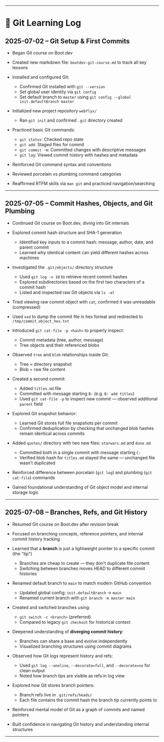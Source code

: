 

---

# 🔧 Git Learning Log

## 2025-07-02 – Git Setup & First Commits

* Began Git course on Boot.dev
* Created new markdown file: `bootdev-git-course.md` to track all key lessons
* Installed and configured Git:

  * Confirmed Git installed with `git --version`
  * Set global user identity via `git config`
  * Set default branch to `master` using `git config --global init.defaultBranch master`
* Initialized new project repository `webflyx/`

  * Ran `git init` and confirmed `.git` directory created
* Practiced basic Git commands:

  * `git status`: Checked repo state
  * `git add`: Staged files for commit
  * `git commit -m`: Committed changes with descriptive messages
  * `git log`: Viewed commit history with hashes and metadata
* Reinforced Git command syntax and conventions
* Reviewed porcelain vs plumbing command categories
* Reaffirmed RTFM skills via `man git` and practiced navigation/searching

---


## 2025-07-05 – Commit Hashes, Objects, and Git Plumbing

* Continued Git course on Boot.dev, diving into Git internals

* Explored commit hash structure and SHA-1 generation

  * Identified key inputs to a commit hash: message, author, date, and parent commit
  * Learned why identical content can yield different hashes across machines

* Investigated the `.git/objects/` directory structure

  * Used `git log -n 10` to retrieve recent commit hashes
  * Explored subdirectories based on the first two characters of a commit hash
  * Listed and inspected raw Git objects via `ls -al`

* Tried viewing raw commit object with `cat`, confirmed it was unreadable (compressed)

* Used `xxd` to dump the commit file in hex format and redirected to `/tmp/commit_object_hex.txt`

* Introduced `git cat-file -p <hash>` to properly inspect:

  * Commit metadata (tree, author, message)
  * Tree objects and their referenced blobs

* Observed `tree` and `blob` relationships inside Git:

  * Tree = directory snapshot
  * Blob = raw file content

* Created a second commit:

  * Added `titles.md` file
  * Committed with message starting `B:` (e.g. `B: add titles`)
  * Used `git cat-file -p` to inspect new commit — observed additional `parent` field

* Explored Git snapshot behavior:

  * Learned Git stores full file snapshots per commit
  * Confirmed deduplication by checking that unchanged blob hashes remain identical across commits

* Added `quotes/` directory with two new files: `starwars.md` and `dune.md`

  * Committed both in a single commit with message starting `C:`
  * Verified blob hash for `titles.md` stayed the same — unchanged file wasn’t duplicated

* Reinforced difference between porcelain (`git log`) and plumbing (`git cat-file`) commands

* Gained foundational understanding of Git object model and internal storage logic


---

## 2025-07-08 – Branches, Refs, and Git History

* Resumed Git course on Boot.dev after revision break

* Focused on branching concepts, reference pointers, and internal commit history tracking

* Learned that a **branch** is just a lightweight pointer to a specific commit (the "tip")

  * Branches are cheap to create — they don’t duplicate file content
  * Switching between branches moves HEAD to different commit histories

* Renamed default branch to `main` to match modern GitHub convention

  * Updated global config: `init.defaultBranch` → `main`
  * Renamed current branch with `git branch -m master main`

* Created and switched branches using:

  * `git switch -c <branch>` (preferred)
  * Compared to legacy `git checkout` for historical context

* Deepened understanding of **diverging commit history**:

  * Branches can share a base and evolve independently
  * Visualized branching structures using commit diagrams

* Observed how Git logs represent history and refs:

  * Used `git log --oneline`, `--decorate=full`, and `--decorate=no` for clean output
  * Noted how branch tips are visible as refs in log view

* Explored how Git stores branch pointers:

  * Branch refs live in `.git/refs/heads/`
  * Each file contains the commit hash the branch tip currently points to

* Reinforced mental model of Git as a graph of commits and named pointers

* Built confidence in navigating Git history and understanding internal structures

---
